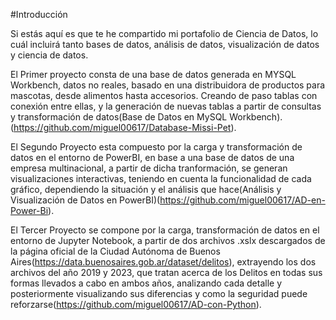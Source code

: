 #Introducción


Si estás aquí es que te he compartido mi portafolio de Ciencia de Datos, lo cuál incluirá tanto bases de datos, análisis de datos, visualización de datos y ciencia de datos.

El Primer proyecto consta de una base de datos generada en MYSQL Workbench, datos no reales, basado en una distribuidora de productos para mascotas, desde alimentos hasta accesorios. Creando de paso tablas con conexión entre ellas, y la generación de nuevas tablas a partir de consultas y transformación de datos(Base de Datos en MySQL Workbench).(https://github.com/miguel00617/Database-Missi-Pet).

El Segundo Proyecto esta compuesto por la carga y transformación de datos en el entorno de PowerBI, en base a una base de datos de una empresa multinacional, a partir de dicha tranformación, se generan visualizaciones interactivas, teniendo en cuenta la funcionalidad de cada gráfico, dependiendo la situación y el análisis que hace(Análisis y Visualización de Datos en PowerBI)(https://github.com/miguel00617/AD-en-Power-Bi).

El Tercer Proyecto se compone por la carga, transformación de datos en el entorno de Jupyter Notebook, a partir de dos archivos .xslx
 descargados de la página oficial de la Ciudad Autónoma de Buenos Aires(https://data.buenosaires.gob.ar/dataset/delitos), extrayendo los dos archivos del año 2019 y 2023, que tratan acerca de los Delitos en todas sus formas llevados a cabo en ambos años, analizando cada detalle y posteriormente visualizando sus diferencias y como la seguridad puede reforzarse(https://github.com/miguel00617/AD-con-Python).
